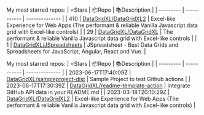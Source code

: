 My most starred repos:
| ⭐️Stars   | 📦Repo    | 📚Description |
| --------- | ----------- | -------------- |
| 410 | [DataGridXL/DataGridXL2](https://github.com/DataGridXL/DataGridXL2) | Excel-like Experience for Web Apps (The performant & reliable Vanilla Javascript data grid with Excel-like controls) |
| 29 | [DataGridXL/DataGridXL](https://github.com/DataGridXL/DataGridXL) | The performant & reliable Vanilla Javascript data grid with Excel-like controls |
| 1 | [DataGridXL/JSpreadsheets](https://github.com/DataGridXL/JSpreadsheets) | JSpreadsheet - Best Data Grids and Spreadsheets for JavaScript, Angular, React and Vue. |

My most starred repos:
| ⭐️Stars   | 📦Repo    | 📚Description |
| --------- | ----------- | -------------- |
| 2023-06-17T17:40:09Z | [DataGridXL/sampleproject-dist](https://github.com/DataGridXL/sampleproject-dist) | Sample Project to test Github actions |
| 2023-06-17T17:30:39Z | [DataGridXL/readme-template-action](https://github.com/DataGridXL/readme-template-action) | Integrate GitHub API data in your README.md |
| 2023-03-18T20:10:29Z | [DataGridXL/DataGridXL2](https://github.com/DataGridXL/DataGridXL2) | Excel-like Experience for Web Apps (The performant & reliable Vanilla Javascript data grid with Excel-like controls) |